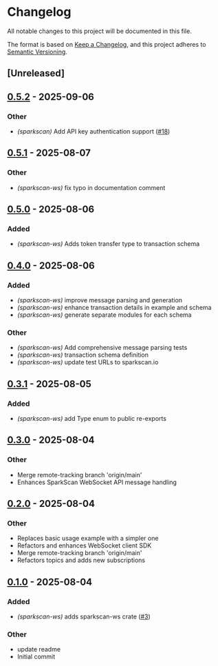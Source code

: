 # Changelog

All notable changes to this project will be documented in this file.

The format is based on [Keep a Changelog](https://keepachangelog.com/en/1.0.0/),
and this project adheres to [Semantic Versioning](https://semver.org/spec/v2.0.0.html).

## [Unreleased]

## [0.5.2](https://github.com/flashnetxyz/sparkscan-rs/compare/sparkscan-ws_v0.5.1...sparkscan-ws_v0.5.2) - 2025-09-06

### Other

- *(sparkscan)* Add API key authentication support ([#18](https://github.com/flashnetxyz/sparkscan-rs/pull/18))

## [0.5.1](https://github.com/flashnetxyz/sparkscan-rs/compare/sparkscan-ws_v0.5.0...sparkscan-ws_v0.5.1) - 2025-08-07

### Other

- *(sparkscan-ws)* fix typo in documentation comment

## [0.5.0](https://github.com/flashnetxyz/sparkscan-rs/compare/sparkscan-ws_v0.4.0...sparkscan-ws_v0.5.0) - 2025-08-06

### Added

- *(sparkscan-ws)* Adds token transfer type to transaction schema

## [0.4.0](https://github.com/flashnetxyz/sparkscan-rs/compare/sparkscan-ws_v0.3.1...sparkscan-ws_v0.4.0) - 2025-08-06

### Added

- *(sparkscan-ws)* improve message parsing and generation
- *(sparkscan-ws)* enhance transaction details in example and schema
- *(sparkscan-ws)* generate separate modules for each schema

### Other

- *(sparkscan-ws)* Add comprehensive message parsing tests
- *(sparkscan-ws)* transaction schema definition
- *(sparkscan-ws)* update test URLs to sparkscan.io

## [0.3.1](https://github.com/flashnetxyz/sparkscan-rs/compare/sparkscan-ws_v0.3.0...sparkscan-ws_v0.3.1) - 2025-08-05

### Added

- *(sparkscan-ws)* add Type enum to public re-exports

## [0.3.0](https://github.com/flashnetxyz/sparkscan-rs/compare/sparkscan-ws_v0.2.0...sparkscan-ws_v0.3.0) - 2025-08-04

### Other

- Merge remote-tracking branch 'origin/main'
- Enhances SparkScan WebSocket API message handling

## [0.2.0](https://github.com/flashnetxyz/sparkscan-rs/compare/sparkscan-ws_v0.1.0...sparkscan-ws_v0.2.0) - 2025-08-04

### Other

- Replaces basic usage example with a simpler one
- Refactors and enhances WebSocket client SDK
- Merge remote-tracking branch 'origin/main'
- Refactors topics and adds new subscriptions

## [0.1.0](https://github.com/flashnetxyz/sparkscan-rs/releases/tag/sparkscan-ws_v0.1.0) - 2025-08-04

### Added

- *(sparkscan-ws)* adds sparkscan-ws crate ([#3](https://github.com/flashnetxyz/sparkscan-rs/pull/3))

### Other

- update readme
- Initial commit
